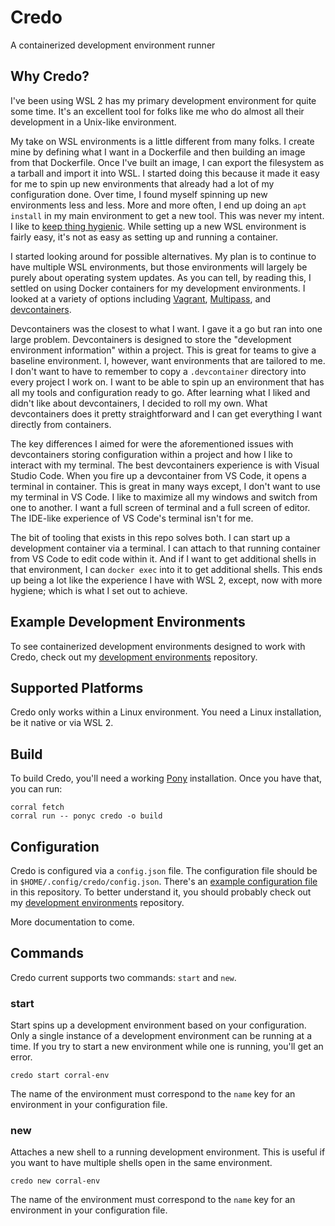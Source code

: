 # Credo

A containerized development environment runner

## Why Credo?

I've been using WSL 2 has my primary development environment for quite some time. It's an excellent tool for folks like me who do almost all their development in a Unix-like environment.

My take on WSL environments is a little different from many folks. I create mine by defining what I want in a Dockerfile and then building an image from that Dockerfile. Once I've built an image, I can export the filesystem as a tarball and import it into WSL. I started doing this because it made it easy for me to spin up new environments that already had a lot of my configuration done. Over time, I found myself spinning up new environments less and less. More and more often, I end up doing an `apt install` in my main environment to get a new tool. This was never my intent. I like to [keep thing hygienic](https://www.youtube.com/watch?v=eCDm2AZEe38). While setting up a new WSL environment is fairly easy, it's not as easy as setting up and running a container.

I started looking around for possible alternatives. My plan is to continue to have multiple WSL environments, but those environments will largely be purely about operating system updates. As you can tell, by reading this, I settled on using Docker containers for my development environments. I looked at a variety of options including [Vagrant](https://www.vagrantup.com/), [Multipass](https://canonical.com/multipass), and [devcontainers](https://containers.dev/).

Devcontainers was the closest to what I want. I gave it a go but ran into one large problem. Devcontainers is designed to store the "development environment information" within a project. This is great for teams to give a baseline environment. I, however, want environments that are tailored to me. I don't want to have to remember to copy a `.devcontainer` directory into every project I work on. I want to be able to spin up an environment that has all my tools and configuration ready to go. After learning what I liked and didn't like about devcontainers, I decided to roll my own. What devcontainers does it pretty straightforward and I can get everything I want directly from containers.

The key differences I aimed for were the aforementioned issues with devcontainers storing configuration within a project and how I like to interact with my terminal. The best devcontainers experience is with Visual Studio Code. When you fire up a devcontainer from VS Code, it opens a terminal in container. This is great in many ways except, I don't want to use my terminal in VS Code. I like to maximize all my windows and switch from one to another. I want a full screen of terminal and a full screen of editor. The IDE-like experience of VS Code's terminal isn't for me.

The bit of tooling that exists in this repo solves both. I can start up a development container via a terminal. I can attach to that running container from VS Code to edit code within it. And if I want to get additional shells in that environment, I can `docker exec` into it to get additional shells. This ends up being a lot like the experience I have with WSL 2, except, now with more hygiene; which is what I set out to achieve.

## Example Development Environments

To see containerized development environments designed to work with Credo, check out my [development environments](https://github.com/seantallen/dev-environments) repository.

## Supported Platforms

Credo only works within a Linux environment. You need a Linux installation, be it native or via WSL 2.

## Build

To build Credo, you'll need a working [Pony](https://www.ponylang.io/) installation. Once you have that, you can run:

```console
corral fetch
corral run -- ponyc credo -o build
```

## Configuration

Credo is configured via a `config.json` file. The configuration file should be in `$HOME/.config/credo/config.json`. There's an [example configuration file](example-config.json) in this repository. To better understand it, you should probably check out my [development environments](https://github.com/seantallen/dev-environments) repository.

More documentation to come.

## Commands

Credo current supports two commands: `start` and `new`.

### start

Start spins up a development environment based on your configuration. Only a single instance of a development environment can be running at a time. If you try to start a new environment while one is running, you'll get an error.

```console
credo start corral-env
```

The name of the environment must correspond to the `name` key for an environment in your configuration file.

### new

Attaches a new shell to a running development environment. This is useful if you want to have multiple shells open in the same environment.

```console
credo new corral-env
```

The name of the environment must correspond to the `name` key for an environment in your configuration file.
